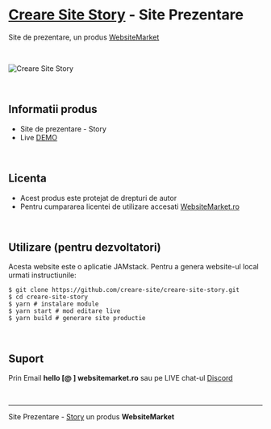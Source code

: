 # [Creare Site Story](https://creare-site-story.websitemarket.ro/) - Site Prezentare

Site de prezentare, un produs [WebsiteMarket](https://websitemarket.ro)

<br />

![Creare Site Story](https://raw.githubusercontent.com/creare-site/static/master/produse/creare-site-story-intro.gif)

<br />

## Informatii produs

- Site de prezentare - Story
- Live [DEMO](https://creare-site-story.websitemarket.ro)
 
<br />

## Licenta

- Acest produs este protejat de drepturi de autor
- Pentru cumpararea licentei de utilizare accesati [WebsiteMarket.ro](https://websitemarket.ro) 

<br />

## Utilizare (pentru dezvoltatori)

Acesta website este o aplicatie JAMstack. Pentru a genera website-ul local urmati instructiunile:

```
$ git clone https://github.com/creare-site/creare-site-story.git
$ cd creare-site-story
$ yarn # instalare module
$ yarn start # mod editare live
$ yarn build # generare site productie
```

<br />

## Suport

Prin Email **hello [@ ] websitemarket.ro** sau pe LIVE chat-ul [Discord](https://discord.gg/MFRQmAk)

<br />

---
Site Prezentare - [Story](https://creare-site-story.websitemarket.ro/) un produs **WebsiteMarket**
